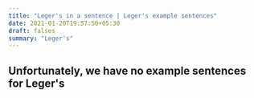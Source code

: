 ```yaml
---
title: "Leger's in a sentence | Leger's example sentences"
date: 2021-01-20T19:57:50+05:30
draft: falses
summary: "Leger's"
---
```

## Unfortunately, we have no example sentences for Leger's                 
